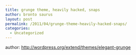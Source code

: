 ```yaml
---
title: grunge theme, heavily hacked, snaps
author: bronto saurus
layout: post
permalink: /2011/04/grunge-theme-heavily-hacked-snaps/
categories:
  - Uncategorized
---
```

author: <http://wordpress.org/extend/themes/elegant-grunge>